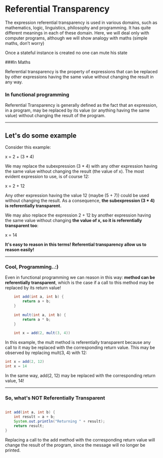 # Referential Transparency
The expression referential transparency is used in various domains, such as mathematics, logic, linguistics, philosophy and programming. It has quite different meanings in each of these domain. Here, we will deal only with computer programs, although we will show analogy with maths (simple maths, don’t worry)

<div class="notebox">Once a stateful instance is created no one can mute his state</div>
 
###In Maths
<div class="notebox">Referential transparency is the property of expressions that can be replaced by other expressions having the same value without changing the result in any way. </div>

### In functional programming
<div class="notebox">Referential Transparency is generally defined as the fact that an expression, in a program, may be replaced by its value (or anything having the same value) without changing the result of the program.</div>

---

## Let's do some example

Consider this example:

x = 2 + (3 * 4)

We may replace the subexpression (3 * 4) with any other expression having the same value without changing the result (the value of x). The most evident expression to use, is of course 12:

x = 2 + 12

Any other expression having the value 12 (maybe (5 + 7)) could be used without changing the result. As a consequence, **the subexpression (3 * 4) is referentially transparent.**

We may also replace the expression 2 + 12 by another expression having the same value without changing **the value of x, so it is referentially transparent too**:

x = 14

**It's easy to reason in this terms! Referential transparency allow us to reason easily!**

---

### Cool, Programming..:)

Even in functional programming we can reason in this way: **method can be referentially transparent**, which is the case if a call to this method may be replaced by its return value!


```java
    int add(int a, int b) {
        return a + b;
    }
    
    int mult(int a, int b) {
        return a * b;
    }
    
    int x = add(2, mult(3, 4))
```

In this example, the mult method is referentially transparent because any call to it may be replaced with the corresponding return value. This may be observed by replacing mult(3, 4) with 12:

```java
int x = add(2, 12)
int x = 14
```
In the same way, add(2, 12) may be replaced with the corresponding return value, 14!

---

### So, what's NOT Referentially Transparent

```java

int add(int a, int b) {
    int result = a + b;
    System.out.println("Returning " + result);
    return result;
}
```

Replacing a call to the add method with the corresponding return value will change the result of the program, since the message will no longer be printed.